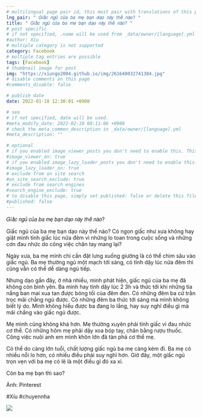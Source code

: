```yaml
---
# multilingual page pair id, this must pair with translations of this page. (This name must be unique)
lng_pair: " 𝐺𝑖𝑎̂́𝑐 𝑛𝑔𝑢̉ 𝑐𝑢̉𝑎 𝑏𝑎 𝑚𝑒̣ 𝑏𝑎̣𝑛 𝑑𝑎̣𝑜 𝑛𝑎̀𝑦 𝑡ℎ𝑒̂́ 𝑛𝑎̀𝑜? "
title: " 𝐺𝑖𝑎̂́𝑐 𝑛𝑔𝑢̉ 𝑐𝑢̉𝑎 𝑏𝑎 𝑚𝑒̣ 𝑏𝑎̣𝑛 𝑑𝑎̣𝑜 𝑛𝑎̀𝑦 𝑡ℎ𝑒̂́ 𝑛𝑎̀𝑜? "
# post specific
# if not specified, .name will be used from _data/owner/[language].yml
#author: Xíu
# multiple category is not supported
category: Facebook
# multiple tag entries are possible
tags: [Facebook]
# thumbnail image for post
img: "https://xiungo2004.github.io/img/261640032741384.jpg"
# disable comments on this page
#comments_disable: false

# publish date
date: 2022-01-18 12:30:01 +0900

# seo
# if not specified, date will be used.
#meta_modify_date: 2022-02-10 08:11:06 +0900
# check the meta_common_description in _data/owner/[language].yml
#meta_description: ""

# optional
# if you enabled image_viewer_posts you don't need to enable this. This is only if image_viewer_posts = false
#image_viewer_on: true
# if you enabled image_lazy_loader_posts you don't need to enable this. This is only if image_lazy_loader_posts = false
#image_lazy_loader_on: true
# exclude from on site search
#on_site_search_exclude: true
# exclude from search engines
#search_engine_exclude: true
# to disable this page, simply set published: false or delete this file
#published: false
---
```


<!-- outline-start -->

𝐺𝑖𝑎̂́𝑐 𝑛𝑔𝑢̉ 𝑐𝑢̉𝑎 𝑏𝑎 𝑚𝑒̣ 𝑏𝑎̣𝑛 𝑑𝑎̣𝑜 𝑛𝑎̀𝑦 𝑡ℎ𝑒̂́ 𝑛𝑎̀𝑜?

Giấc ngủ của ba mẹ bạn dạo này thế nào? Có ngon giấc như xưa không hay giật mình tỉnh giấc lúc nửa đêm vì những lo toan trong cuộc sống và những cơn đau nhức do công việc chân tay mang lại?

Ngày xưa, ba mẹ mình chỉ cần đặt lưng xuống giường là có thể chìm sâu vào giấc ngủ. Ba mẹ thường ngủ một mạch tới sáng, có tỉnh dậy lúc nửa đêm thì cũng vẫn có thể dễ dàng ngủ tiếp.

Nhưng dạo gần đây, ở nhà nhiều, mình phát hiện, giấc ngủ của ba mẹ đã không còn bình yên. Ba mình hay tỉnh dậy lúc 2 3h và thức tới khi những tia nắng ban mai xua tan được bóng tối của đêm đen. Có những đêm ba cứ trằn trọc mãi chẳng ngủ được. Có những đêm ba thức tới sáng mà mình không biết lý do. Mình không hiểu được ba đang lo lắng, hay suy nghĩ điều gì mà mãi chẳng vào giấc ngủ được.

Mẹ mình cũng không khá hơn. Mẹ thường xuyên phải tỉnh giấc vì đau nhức cơ thể. Có những hôm mẹ phải dậy xoa bóp tay, chân bằng rượu thuốc. Công việc nuôi anh em mình khôn lớn đã tàn phá cơ thể mẹ.

Có thể do càng lớn tuổi, chất lượng giấc ngủ ba mẹ càng kém đi. Ba mẹ có nhiều nỗi lo hơn, có nhiều điều phải suy nghĩ hơn. Giờ đây, một giấc ngủ trọn vẹn với ba mẹ có lẽ là một điều gì đó xa xỉ.

Còn ba mẹ bạn thì sao?

Ảnh: Pinterest

#Xíu
#chuyennha

<!-- outline-end -->

<img src= "https://xiungo2004.github.io/img/261640032741384.jpg">